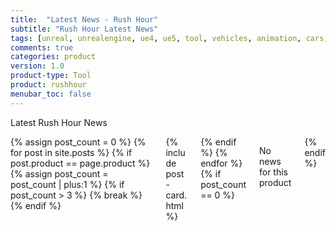 ```yaml
---
title:  "Latest News - Rush Hour"
subtitle: "Rush Hour Latest News"
tags: [unreal, unrealengine, ue4, ue5, tool, vehicles, animation, cars, animation, rushhour]
comments: true
categories: product
version: 1.0
product-type: Tool
product: rushhour
menubar_toc: false
---
```


<p class="title is-4">Latest Rush Hour News</p>
<div class="columns is-multiline">
    {% assign post_count = 0 %}
    {% for post in site.posts %}
        {% if post.product == page.product %}
            {% assign post_count = post_count | plus:1 %}
            {% if post_count > 3 %}
                {% break %}
            {% endif %}
            <div class="column is-12">
                {% include post-card.html %}
            </div>
        {% endif %}
    {% endfor %}
    {% if post_count == 0 %}
    <p class="subtitle is-6">No news for this product</p>
    {% endif %}
</div>
